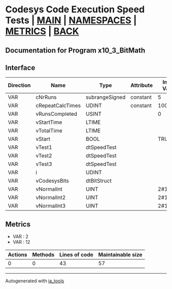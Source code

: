 # Codesys Code Execution Speed Tests | [MAIN] | [NAMESPACES] | [METRICS] | [BACK]  

## Documentation for Program x10_3_BitMath  

## Interface  

| Direction | Name | Type | Attribute | Initial Value | Documentation |
| --------- | ---- | ---- | --------- | ------------- | ------------- |
| VAR | cNrRuns | subrangeSigned | constant | 5 |  |  
| VAR | cRepeatCalcTimes | UDINT | constant | 1000000 | 1 Million times |  
| VAR | vRunsCompleted | USINT |  | 0 |  |  
| VAR | vStartTime | LTIME |  |  |  |  
| VAR | vTotalTime | LTIME |  |  |  |  
| VAR | vStart | BOOL |  | TRUE |  |  
| VAR | vTest1 | dtSpeedTest |  |  |  |  
| VAR | vTest2 | dtSpeedTest |  |  |  |  
| VAR | vTest3 | dtSpeedTest |  |  |  |  
| VAR | i | UDINT |  |  |  |  
| VAR | vCodesysBits | dtBitStruct |  |  | Test vars |  
| VAR | vNormalInt | UINT |  | 2#11 |  |  
| VAR | vNormalInt2 | UINT |  | 2#11 |  |  
| VAR | vNormalInt3 | UINT |  | 2#11 |  |  


## Metrics  

- VAR : 2
- VAR : 12

| Actions | Methods | Lines of code | Maintainable size |
| ------- | ------- | ------------- | ----------------- |
| 0 | 0 | 43 | 57 |

---
Autogenerated with [ia_tools](https://github.com/tkucic/ia_tools)  

[MAIN]: ../../../../index.md
[NAMESPACES]: ../../nsList.md
[METRICS]: ../../../metrics.md
[BACK]: ../nsMain.md
